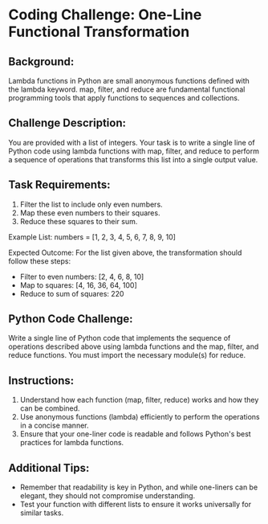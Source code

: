 # Coding Challenge: One-Line Functional Transformation

## Background:
Lambda functions in Python are small anonymous functions defined with the lambda keyword. map, filter, and reduce are fundamental functional programming tools that apply functions to sequences and collections.

## Challenge Description:
You are provided with a list of integers. Your task is to write a single line of Python code using lambda functions with map, filter, and reduce to perform a sequence of operations that transforms this list into a single output value.

## Task Requirements:
1. Filter the list to include only even numbers.
2. Map these even numbers to their squares.
3. Reduce these squares to their sum.

Example List:
numbers = [1, 2, 3, 4, 5, 6, 7, 8, 9, 10]

Expected Outcome:
For the list given above, the transformation should follow these steps:

* Filter to even numbers: [2, 4, 6, 8, 10]
* Map to squares: [4, 16, 36, 64, 100]
* Reduce to sum of squares: 220

## Python Code Challenge:

Write a single line of Python code that implements the sequence of operations described above using lambda functions and the map, filter, and reduce functions. You must import the necessary module(s) for reduce.

## Instructions:

1. Understand how each function (map, filter, reduce) works and how they can be combined.
2. Use anonymous functions (lambda) efficiently to perform the operations in a concise manner.
3. Ensure that your one-liner code is readable and follows Python's best practices for lambda functions.

## Additional Tips:

* Remember that readability is key in Python, and while one-liners can be elegant, they should not compromise understanding.
* Test your function with different lists to ensure it works universally for similar tasks.